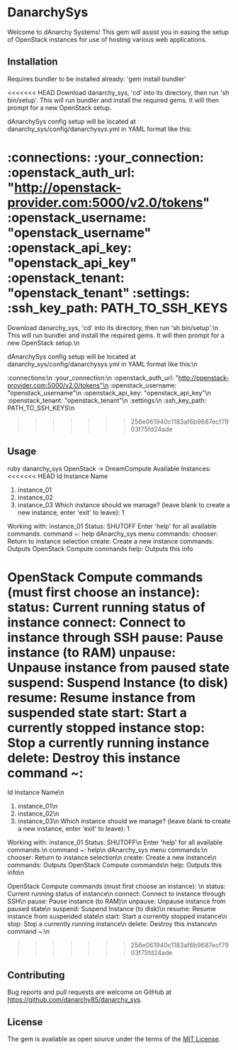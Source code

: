 # DanarchySys

Welcome to dAnarchy Systems! This gem will assist you in easing the setup of OpenStack instances for use of hosting various web applications.

## Installation

Requires bundler to be installed already: 'gem install bundler'

<<<<<<< HEAD
Download danarchy_sys, 'cd' into its directory, then run 'sh bin/setup'.
This will run bundler and install the required gems. It will then prompt for a new OpenStack setup.

dAnarchySys config setup will be located at danarchy_sys/config/danarchysys.yml in YAML format like this:

:connections:
  :your_connection:
    :openstack_auth_url: "http://openstack-provider.com:5000/v2.0/tokens"
    :openstack_username: "openstack_username"
    :openstack_api_key: "openstack_api_key"
    :openstack_tenant: "openstack_tenant"
:settings:
  :ssh_key_path: PATH_TO_SSH_KEYS
=======
Download danarchy_sys, 'cd' into its directory, then run 'sh bin/setup'.\n
This will run bundler and install the required gems. It will then prompt for a new OpenStack setup.\n

dAnarchySys config setup will be located at danarchy_sys/config/danarchysys.yml in YAML format like this:\n

:connections:\n
  :your_connection:\n
    :openstack_auth_url: "http://openstack-provider.com:5000/v2.0/tokens"\n
    :openstack_username: "openstack_username"\n
    :openstack_api_key: "openstack_api_key"\n
    :openstack_tenant: "openstack_tenant"\n
:settings:\n
  :ssh_key_path: PATH_TO_SSH_KEYS\n
>>>>>>> 256e061940c1183af6b9687ecf7903f75fd24ade


## Usage

ruby danarchy_sys 
OpenStack -> DreamCompute
Available Instances:
<<<<<<< HEAD
Id Instance Name
1. instance_01
2. instance_02          
3. instance_03
Which instance should we manage? (leave blank to create a new instance, enter 'exit' to leave): 1

Working with: instance_01	Status: SHUTOFF
Enter 'help' for all available commands.
command ~: help
dAnarchy_sys menu commands:
chooser: Return to instance selection
create: Create a new instance
commands: Outputs OpenStack Compute commands
help: Outputs this info

OpenStack Compute commands (must first choose an instance): 
status: Current running status of instance
connect: Connect to instance through SSH
pause: Pause instance (to RAM)
unpause: Unpause instance from paused state
suspend: Suspend Instance (to disk)
resume: Resume instance from suspended state
start: Start a currently stopped instance
stop: Stop a currently running instance
delete: Destroy this instance
command ~:
=======
Id Instance Name\n
1. instance_01\n
2. instance_02\n          
3. instance_03\n
Which instance should we manage? (leave blank to create a new instance, enter 'exit' to leave): 1

Working with: instance_01	Status: SHUTOFF\n
Enter 'help' for all available commands.\n
command ~: help\n
dAnarchy_sys menu commands:\n
chooser: Return to instance selection\n
create: Create a new instance\n
commands: Outputs OpenStack Compute commands\n
help: Outputs this info\n

OpenStack Compute commands (must first choose an instance): \n
status: Current running status of instance\n
connect: Connect to instance through SSH\n
pause: Pause instance (to RAM)\n
unpause: Unpause instance from paused state\n
suspend: Suspend Instance (to disk)\n
resume: Resume instance from suspended state\n
start: Start a currently stopped instance\n
stop: Stop a currently running instance\n
delete: Destroy this instance\n
command ~:\n
>>>>>>> 256e061940c1183af6b9687ecf7903f75fd24ade


## Contributing

Bug reports and pull requests are welcome on GitHub at https://github.com/danarchy85/danarchy_sys.


## License

The gem is available as open source under the terms of the [MIT License](http://opensource.org/licenses/MIT).

